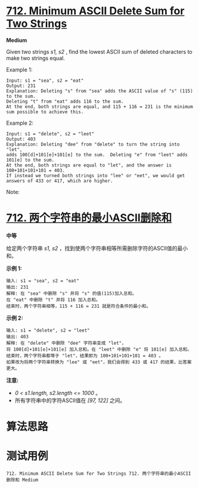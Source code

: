 # [712. Minimum ASCII Delete Sum for Two Strings][enTitle]

**Medium**

Given two strings  *s1, s2* , find the lowest ASCII sum of deleted characters to make two strings equal.

Example 1:

```
Input: s1 = "sea", s2 = "eat"
Output: 231
Explanation: Deleting "s" from "sea" adds the ASCII value of "s" (115) to the sum.
Deleting "t" from "eat" adds 116 to the sum.
At the end, both strings are equal, and 115 + 116 = 231 is the minimum sum possible to achieve this.

```



Example 2:

```
Input: s1 = "delete", s2 = "leet"
Output: 403
Explanation: Deleting "dee" from "delete" to turn the string into "let",
adds 100[d]+101[e]+101[e] to the sum.  Deleting "e" from "leet" adds 101[e] to the sum.
At the end, both strings are equal to "let", and the answer is 100+101+101+101 = 403.
If instead we turned both strings into "lee" or "eet", we would get answers of 433 or 417, which are higher.

```



Note:






# [712. 两个字符串的最小ASCII删除和][cnTitle]

**中等**

给定两个字符串 *s1, s2* ，找到使两个字符串相等所需删除字符的ASCII值的最小和。

**示例 1:** 

```
输入: s1 = "sea", s2 = "eat"
输出: 231
解释: 在 "sea" 中删除 "s" 并将 "s" 的值(115)加入总和。
在 "eat" 中删除 "t" 并将 116 加入总和。
结束时，两个字符串相等，115 + 116 = 231 就是符合条件的最小和。

```

**示例 2:** 

```
输入: s1 = "delete", s2 = "leet"
输出: 403
解释: 在 "delete" 中删除 "dee" 字符串变成 "let"，
将 100[d]+101[e]+101[e] 加入总和。在 "leet" 中删除 "e" 将 101[e] 加入总和。
结束时，两个字符串都等于 "let"，结果即为 100+101+101+101 = 403 。
如果改为将两个字符串转换为 "lee" 或 "eet"，我们会得到 433 或 417 的结果，比答案更大。

```

**注意:** 

-  *0 < s1.length, s2.length <= 1000* 。 
- 所有字符串中的字符ASCII值在 *[97, 122]* 之间。




# 算法思路

# 测试用例
```
712. Minimum ASCII Delete Sum for Two Strings 712. 两个字符串的最小ASCII删除和 Medium
```

[enTitle]: https://leetcode.com/problems/minimum-ascii-delete-sum-for-two-strings/
[cnTitle]: https://leetcode-cn.com/problems/minimum-ascii-delete-sum-for-two-strings/
